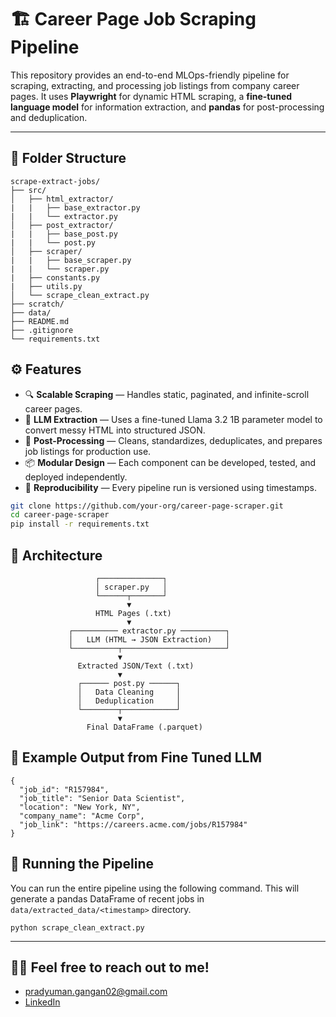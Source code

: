 # 🏗️ Career Page Job Scraping Pipeline

This repository provides an end-to-end MLOps-friendly pipeline for scraping, extracting, and processing job listings from company career pages. It uses **Playwright** for dynamic HTML scraping, a **fine-tuned language model** for information extraction, and **pandas** for post-processing and deduplication.  

---

## 📂 Folder Structure

```
scrape-extract-jobs/
├── src/
│   ├── html_extractor/
|   |   ├── base_extractor.py
|   |   └── extractor.py
│   ├── post_extractor/
|   |   ├── base_post.py
|   |   └── post.py
│   ├── scraper/
|   |   ├── base_scraper.py
|   |   └── scraper.py
|   ├── constants.py
|   ├── utils.py
│   └── scrape_clean_extract.py
├── scratch/
├── data/
├── README.md
├── .gitignore
└── requirements.txt
```

## ⚙️ Features

- 🔍 **Scalable Scraping** — Handles static, paginated, and infinite-scroll career pages.
- 🤖 **LLM Extraction** — Uses a fine-tuned Llama 3.2 1B parameter model to convert messy HTML into structured JSON.
- 🧹 **Post-Processing** — Cleans, standardizes, deduplicates, and prepares job listings for production use.
- 📦 **Modular Design** — Each component can be developed, tested, and deployed independently.
- 🧪 **Reproducibility** — Every pipeline run is versioned using timestamps.

```bash
git clone https://github.com/your-org/career-page-scraper.git
cd career-page-scraper
pip install -r requirements.txt
```

## 🧠 Architecture

```
                   ┌──────────────┐
                   │ scraper.py   │
                   └──────┬───────┘
                          ▼
                   HTML Pages (.txt)
                          ▼
             ┌────────── extractor.py ──────────┐
             │   LLM (HTML → JSON Extraction)   │
             └──────────┬───────────────────────┘
                        ▼
               Extracted JSON/Text (.txt)
                        ▼
               ┌────── post.py ──────┐
               │   Data Cleaning     │
               │   Deduplication     │
               └────────┬────────────┘
                        ▼
                 Final DataFrame (.parquet)
```

## 🧪 Example Output from Fine Tuned LLM

```
{
  "job_id": "R157984",
  "job_title": "Senior Data Scientist",
  "location": "New York, NY",
  "company_name": "Acme Corp",
  "job_link": "https://careers.acme.com/jobs/R157984"
}
```

## 🏃 Running the Pipeline

You can run the entire pipeline using the following command. This will generate a pandas DataFrame of recent jobs in `data/extracted_data/<timestamp>` directory.

```
python scrape_clean_extract.py
```


---

## 🙋‍♂️ Feel free to reach out to me!
- pradyuman.gangan02@gmail.com
- [LinkedIn](https://www.linkedin.com/in/pradyumangangan/)
